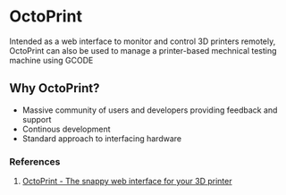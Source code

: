 # OctoPrint
Intended as a web interface to monitor and control 3D printers remotely, OctoPrint can also be used to manage a printer-based mechnical testing machine using GCODE

## Why OctoPrint?
* Massive community of users and developers providing feedback and support
* Continous development
* Standard approach to interfacing hardware


### References
1. [OctoPrint - The snappy web interface for your 3D printer](https://octoprint.org/)
